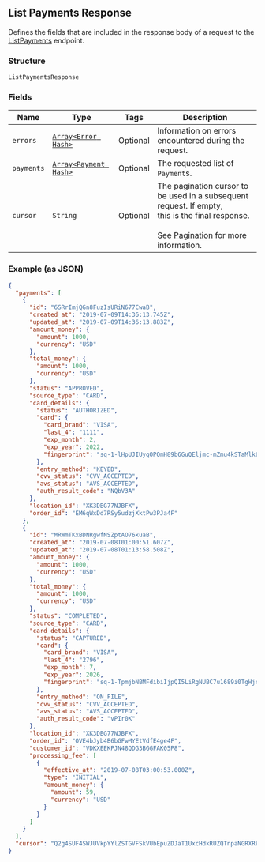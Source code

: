 ## List Payments Response

Defines the fields that are included in the response body of
a request to the [ListPayments](#endpoint-payments-listpayments) endpoint.

### Structure

`ListPaymentsResponse`

### Fields

| Name | Type | Tags | Description |
|  --- | --- | --- | --- |
| `errors` | [`Array<Error Hash>`](/doc/models/error.md) | Optional | Information on errors encountered during the request. |
| `payments` | [`Array<Payment Hash>`](/doc/models/payment.md) | Optional | The requested list of `Payment`s. |
| `cursor` | `String` | Optional | The pagination cursor to be used in a subsequent request. If empty,<br>this is the final response.<br><br>See [Pagination](https://developer.squareup.com/docs/basics/api101/pagination) for more information. |

### Example (as JSON)

```json
{
  "payments": [
    {
      "id": "6SRrImjQGn8FuzIsURiN677CwaB",
      "created_at": "2019-07-09T14:36:13.745Z",
      "updated_at": "2019-07-09T14:36:13.883Z",
      "amount_money": {
        "amount": 1000,
        "currency": "USD"
      },
      "total_money": {
        "amount": 1000,
        "currency": "USD"
      },
      "status": "APPROVED",
      "source_type": "CARD",
      "card_details": {
        "status": "AUTHORIZED",
        "card": {
          "card_brand": "VISA",
          "last_4": "1111",
          "exp_month": 2,
          "exp_year": 2022,
          "fingerprint": "sq-1-lHpUJIUyqOPQmH89b6GuQEljmc-mZmu4kSTaMlkLDkJI7NVjAl4Zirn2sk3OeyVKVA"
        },
        "entry_method": "KEYED",
        "cvv_status": "CVV_ACCEPTED",
        "avs_status": "AVS_ACCEPTED",
        "auth_result_code": "NQbV3A"
      },
      "location_id": "XK3DBG77NJBFX",
      "order_id": "EM6qWxDd7RSy5udzjXktPw3PJa4F"
    },
    {
      "id": "MRWmTKxBDNRgwfNSZptAO76xuaB",
      "created_at": "2019-07-08T01:00:51.607Z",
      "updated_at": "2019-07-08T01:13:58.508Z",
      "amount_money": {
        "amount": 1000,
        "currency": "USD"
      },
      "total_money": {
        "amount": 1000,
        "currency": "USD"
      },
      "status": "COMPLETED",
      "source_type": "CARD",
      "card_details": {
        "status": "CAPTURED",
        "card": {
          "card_brand": "VISA",
          "last_4": "2796",
          "exp_month": 7,
          "exp_year": 2026,
          "fingerprint": "sq-1-TpmjbNBMFdibiIjpQI5LiRgNUBC7u1689i0TgHjnlyHEWYB7tnn-K4QbW4ttvtaqXw"
        },
        "entry_method": "ON_FILE",
        "cvv_status": "CVV_ACCEPTED",
        "avs_status": "AVS_ACCEPTED",
        "auth_result_code": "vPIr0K"
      },
      "location_id": "XK3DBG77NJBFX",
      "order_id": "OVE4bJyb4B6bGFwMYEtVdfE4ge4F",
      "customer_id": "VDKXEEKPJN48QDG3BGGFAK05P8",
      "processing_fee": [
        {
          "effective_at": "2019-07-08T03:00:53.000Z",
          "type": "INITIAL",
          "amount_money": {
            "amount": 59,
            "currency": "USD"
          }
        }
      ]
    }
  ],
  "cursor": "Q2g4SUF4SWJUVkpYYlZSTGVFSkVUbEpuZDJaT1UxcHdkRUZQTnpaNGRXRkNFSmVJNVBpOExRPT0"
}
```

